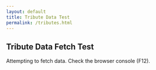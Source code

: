 ```yaml
---
layout: default
title: Tribute Data Test
permalink: /tributes.html 
---
```


## Tribute Data Fetch Test

<div id="test-container">
    <p>Attempting to fetch data. Check the browser console (F12).</p>
</div>

<script>
document.addEventListener('DOMContentLoaded', function() {
    const testContainer = document.getElementById('test-container');
    const csvUrl = "{{ site.memorial_settings.published_tributes_csv_url | escape }}";

    if (!csvUrl || csvUrl === "" || csvUrl === "YOUR_PUBLISHED_GOOGLE_SHEET_CSV_URL_HERE") {
        testContainer.innerHTML = "<p><strong>Error:</strong> Published Tributes CSV URL is not configured in _config.yml or is still the placeholder value.</p>";
        console.error("Published Tributes CSV URL is not configured or is placeholder.");
        return;
    }

    console.log("Attempting to fetch CSV from URL:", csvUrl);
    testContainer.innerHTML = "<p>Fetching data from: " + csvUrl + "<br>Check console for raw response text.</p>";

    fetch(csvUrl)
        .then(response => {
            console.log("Fetch response status:", response.status);
            console.log("Fetch response ok:", response.ok);
            // Log all response headers to see content-type etc.
            console.log("Response Headers:");
            response.headers.forEach((value, name) => {
                console.log(`${name}: ${value}`);
            });
            return response.text(); // Get the response body as text
        })
        .then(rawText => {
            console.log("-------------------------------------------");
            console.log("RAW TEXT RECEIVED (first 2000 characters):");
            console.log(rawText.substring(0, 2000));
            console.log("-------------------------------------------");
            console.log("Full raw text length:", rawText.length);

            if (rawText.toLowerCase().includes("<html") || rawText.toLowerCase().includes("<body") || rawText.toLowerCase().includes("<script")) {
                testContainer.innerHTML += "<p><strong>Warning: Fetched data appears to be HTML/JavaScript, not plain CSV.</strong> Please verify the 'Publish to web' settings in Google Sheets ensure it's outputting raw CSV and the correct URL is used.</p>";
                console.warn("Warning: Fetched data appears to be HTML/JavaScript!");
            } else if (rawText.trim().startsWith("Timestamp,Your Name,Your Memory or Tribute")) { // Or your actual header
                testContainer.innerHTML += "<p><strong>Success: Fetched data appears to be CSV.</strong> See console for raw text.</p>";
                console.log("Success: Fetched data appears to be CSV.");
            } else {
                testContainer.innerHTML += "<p><strong>Notice: Fetched data is not clearly CSV or HTML.</strong> See console for raw text.</p>";
                console.warn("Notice: Fetched data format is undetermined from this quick check.");
            }
        })
        .catch(error => {
            console.error('Error during fetch operation:', error);
            testContainer.innerHTML = "<p><strong>Fetch Error:</strong> " + error.message + ". Could not load data. Check console and ensure the CSV URL is correct and publicly accessible.</p>";
        });
});
</script>
